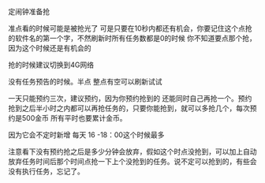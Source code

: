 定闹钟准备抢

准点看的时候可能是被抢光了 可是只要在10秒内都还有机会，你要记住这个点抢的软件名的第一个字，不然刷新时所有任务数都是0的时候 你不知道要点那个抢，因为这个时候还是有机会的



抢的时候建议切换到4G网络

没有任务预告的时候。半点 整点有空可以刷新试试



一天只能预约三次，建议预约，因为你预约抢到的  还能同时自己再抢一个。预约抢到之后半小时之内都可以再抢任务的，只要你能抢到，就可以多抢几个，每次预约是500金币 所有平时也要累计金币。



因为它会不定时新增  每天 16 -18：00这个时候最多



注意看下没有预约抢之后是多少分钟会放弃，假如这个时点没抢到，可以加上自动放弃任务时间后那个时间点抢一下上个没抢到的任务。说不定可以抢到的，有些会没有执行任务，忘记了。

